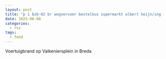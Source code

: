 ```yaml
---
layout: post
title: "p 1 bzb-02 br wegvervoer bestelbus supermarkt albert heijn/ing breda valkeniersplein breda 203132"
date: 2025-08-08
categories: 
  - rss
tags: 
  - feed
---
```


Voertuigbrand op Valkeniersplein in Breda
